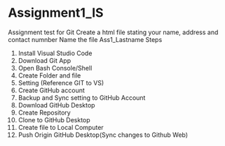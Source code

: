 # Assignment1_IS 
Assignment test for Git
Create a html file stating your name, address and contact numnber
Name the file Ass1_Lastname
Steps
1. Install Visual Studio Code
2. Download Git App
3. Open Bash Console/Shell
4. Create Folder and file
5. Setting (Reference GIT to VS)
6. Create GitHub account
7. Backup and Sync setting to GitHub Account
8. Download GitHub Desktop
9. Create Repository
10. Clone to GitHub Desktop
11. Create file to Local Computer
12. Push Origin GitHub Desktop(Sync changes to Github Web)
